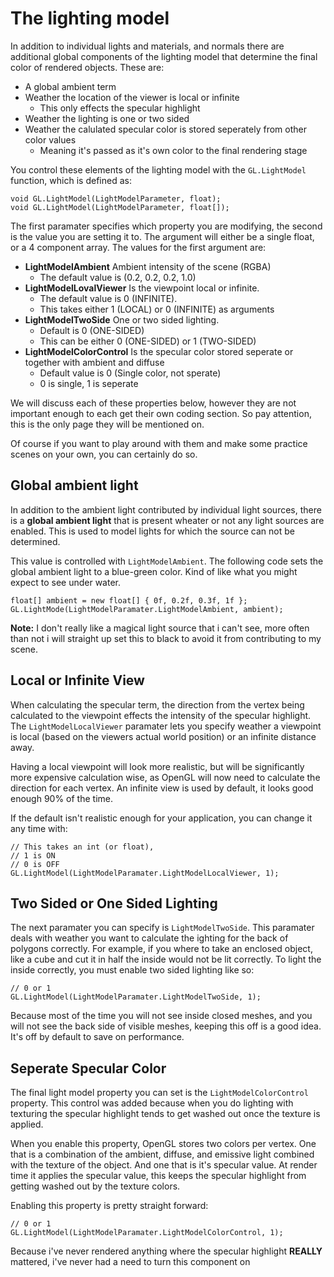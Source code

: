 # The lighting model

In addition to individual lights and materials, and normals there are additional global components of the lighting model that determine the final color of rendered objects. These are:

* A global ambient term
* Weather the location of the viewer is local or infinite
  * This only effects the specular highlight
* Weather the lighting is one or two sided
* Weather the calulated specular color is stored seperately from other color values
   * Meaning it's passed as it's own color to the final rendering stage

You control these elements of the lighting model with the ```GL.LightModel``` function, which is defined as:

```
void GL.LightModel(LightModelParameter, float);
void GL.LightModel(LightModelParameter, float[]);
```

The first paramater specifies which property you are modifying, the second is the value you are setting it to. The argument will either be a single float, or a 4 component array. The values for the first argument are:

* __LightModelAmbient__ Ambient intensity of the scene (RGBA)
  * The default value is (0.2, 0.2, 0.2, 1.0) 
* __LightModelLovalViewer__ Is the viewpoint local or infinite. 
  * The default value is 0 (INFINITE).
  * This takes either 1 (LOCAL) or 0 (INFINITE) as arguments 
* __LightModelTwoSide__ One or two sided lighting. 
  * Default is 0 (ONE-SIDED)
  * This can be either 0 (ONE-SIDED) or 1 (TWO-SIDED) 
* __LightModelColorControl__ Is the specular color stored seperate or together with ambient and diffuse
  * Default value is 0 (Single color, not sperate)
  * 0 is single, 1 is seperate

We will discuss each of these properties below, however they are not important enough to each get their own coding section. So pay attention, this is the only page they will be mentioned on. 

Of course if you want to play around with them and make some practice scenes on your own, you can certainly do so.

## Global ambient light
In addition to the ambient light contributed by individual light sources, there is a __global ambient light__ that is present wheater or not any light sources are enabled. This is used to model lights for which the source can not be determined. 

This value is controlled with ```LightModelAmbient```. The following code sets the global ambient light to a blue-green color. Kind of like what you might expect to see under water.

```
float[] ambient = new float[] { 0f, 0.2f, 0.3f, 1f };
GL.LightMode(LightModelParamater.LightModelAmbient, ambient);
```

__Note:__ I don't really like a magical light source that i can't see, more often than not i will straight up set this to black to avoid it from contributing to my scene.

## Local or Infinite View
When calculating the specular term, the direction from the vertex being calculated to the viewpoint effects the intensity of the specular highlight. The ```LightModelLocalViewer``` paramater lets you specify weather a viewpoint is local (based on the viewers actual world position) or an infinite distance away.

Having a local viewpoint will look more realistic, but will be significantly more expensive calculation wise, as OpenGL will now need to calculate the direction for each vertex. An infinite view is used by default, it looks good enough 90% of the time.

If the default isn't realistic enough for your application, you can change it any time with:

```
// This takes an int (or float), 
// 1 is ON 
// 0 is OFF
GL.LightModel(LightModelParamater.LightModelLocalViewer, 1); 
```

## Two Sided or One Sided Lighting
The next paramater you can specify is ```LightModelTwoSide```. This paramater deals with weather you want to calculate the ighting for the back of polygons correctly. For example, if you where to take an enclosed object, like a cube and cut it in half the inside would not be lit correctly. To light the inside correctly, you must enable two sided lighting like so:

```
// 0 or 1
GL.LightModel(LightModelParamater.LightModelTwoSide, 1); 
```

Because most of the time you will not see inside closed meshes, and you will not see the back side of visible meshes, keeping this off is a good idea. It's off by default to save on performance.

## Seperate Specular Color
The final light model property you can set is the ```LightModelColorControl``` property. This control was added because when you do lighting with texturing the specular highlight tends to get washed out once the texture is applied. 

When you enable this property, OpenGL stores two colors per vertex. One that is a combination of the ambient, diffuse, and emissive light combined with the texture of the object. And one that is it's specular value. At render time it applies the specular value, this keeps the specular highlight from getting washed out by the texture colors.

Enabling this property is pretty straight forward:

```
// 0 or 1
GL.LightModel(LightModelParamater.LightModelColorControl, 1); 
```

Because i've never rendered anything where the specular highlight __REALLY__ mattered, i've never had a need to turn this component on